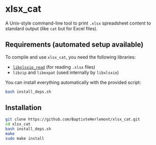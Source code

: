 # xlsx_cat

A Unix-style command-line tool to print `.xlsx` spreadsheet content to standard output (like `cat` but for Excel files).

## Requirements (automated setup available)

To compile and use `xlsx_cat`, you need the following libraries:

- [`libxlsxio_read`](https://github.com/brechtsanders/xlsxio) (for reading `.xlsx` files)
- `libzip` and `libexpat` (used internally by `libxlsxio`)

You can install everything automatically with the provided script:

```bash
bash install_deps.sh
```
## Installation

```bash
git clone https://github.com/BaptisteHerlemont/xlsx_cat.git
cd xlsx_cat
bash install_deps.sh
make
sudo make install
